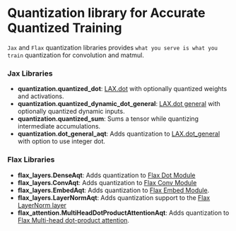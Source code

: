 # Quantization library for Accurate Quantized Training

`Jax` and `Flax` quantization libraries provides `what you serve is what you train`
quantization for convolution and matmul.


### Jax Libraries

- **quantization.quantized_dot**: [LAX.dot](https://github.com/google/jax/blob/f65a327c764406db45e95048dfe09209d8ef6d37/jax/_src/lax/lax.py#L632) with optionally quantized weights and activations.
- **quantization.quantized_dynamic_dot_general**: [LAX.dot general](https://github.com/google/jax/blob/f65a327c764406db45e95048dfe09209d8ef6d37/jax/_src/lax/lax.py#L667) with optionally quantized dynamic inputs.
- **quantization.quantized_sum**: Sums a tensor while quantizing intermediate accumulations.
- **quantization.dot_general_aqt**: Adds quantization to [LAX.dot_general](https://github.com/google/jax/blob/f65a327c764406db45e95048dfe09209d8ef6d37/jax/_src/lax/lax.py#L667) with option to use integer dot.


### Flax Libraries

- **flax_layers.DenseAqt**: Adds quantization to [Flax Dot Module](https://github.com/google/flax/blob/65061e6128f6695eed441acf2bfffc3b1badd318/flax/nn/linear.py#L134)
- **flax_layers.ConvAqt**: Adds quantization to [Flax Conv Module](https://github.com/google/flax/blob/65061e6128f6695eed441acf2bfffc3b1badd318/flax/nn/linear.py#L189)
- **flax_layers.EmbedAqt**: Adds quantization to [Flax Embed Module](https://github.com/google/flax/blob/65061e6128f6695eed441acf2bfffc3b1badd318/flax/nn/linear.py#L360).
- **flax_layers.LayerNormAqt**: Adds quantization support to the [Flax LayerNorm layer](https://github.com/google/flax/blob/65061e6128f6695eed441acf2bfffc3b1badd318/flax/linen/normalization.py#L140)
- **flax_attention.MultiHeadDotProductAttentionAqt**: Adds quantization to [Flax Multi-head dot-product attention](https://github.com/google/flax/blob/65061e6128f6695eed441acf2bfffc3b1badd318/flax/nn/attention.py#L206).




